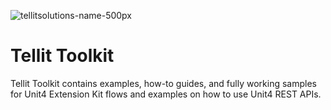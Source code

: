 ![tellitsolutions-name-500px](https://user-images.githubusercontent.com/98328584/150798126-aaa5c634-685a-4d9e-854f-8945b6f7de78.png)

# Tellit Toolkit

Tellit Toolkit contains examples, how-to guides, and fully working samples for Unit4 Extension Kit flows and examples on how to use Unit4 REST APIs.
